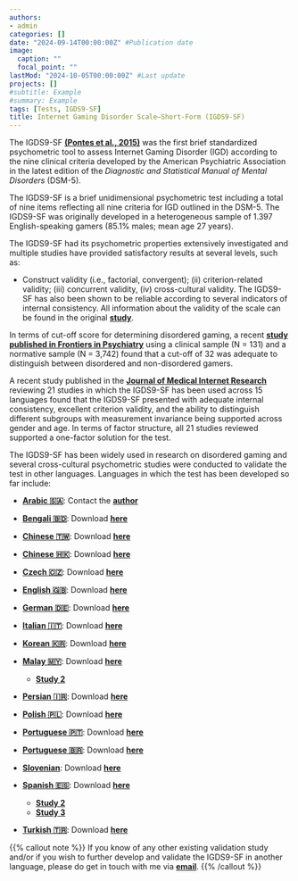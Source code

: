 ```yaml
---
authors:
- admin
categories: []
date: "2024-09-14T00:00:00Z" #Publication date
image:
  caption: ""
  focal_point: ""
lastMod: "2024-10-05T00:00:00Z" #Last update
projects: []
#subtitle: Example
#summary: Example
tags: [Tests, IGDS9-SF]
title: Internet Gaming Disorder Scale–Short-Form (IGDS9-SF)
---
```

The IGDS9-SF **[(Pontes et al., 2015)](https://doi.org/10.1016/j.chb.2014.12.006)** was the first brief standardized psychometric tool to assess Internet Gaming Disorder (IGD) according to the nine clinical criteria developed by the American Psychiatric Association in the latest edition of the _Diagnostic and Statistical Manual of Mental Disorders_ (DSM-5).

The IGDS9-SF is a brief unidimensional psychometric test including a total of nine items reflecting all nine criteria for IGD outlined in the DSM-5. The IGDS9-SF was originally developed in a heterogeneous sample of 1.397 English-speaking gamers (85.1% males; mean age 27 years).

The IGDS9-SF had its psychometric properties extensively investigated and multiple studies have provided satisfactory results at several levels, such as:

* Construct validity (i.e., factorial, convergent); (ii) criterion-related validity; (iii) concurrent validity, (iv) cross-cultural validity. The IGDS9-SF has also been shown to be reliable according to several indicators of internal consistency. All information about the validity of the scale can be found in the original **[study](https://doi.org/10.1016/j.chb.2014.12.006)**.

In terms of cut-off score for determining disordered gaming, a recent **[study published in Frontiers in Psychiatry](https://doi.org/10.3389/fpsyt.2020.00470)** using a clinical sample (N = 131) and a normative sample (N = 3,742) found that a cut-off of 32 was adequate to distinguish between disordered and non-disordered gamers.

A recent study published in the **[Journal of Medical Internet Research](https://doi.org/10.2196/26821)** reviewing 21 studies in which the IGDS9-SF has been used across 15 languages found that the IGDS9-SF presented with adequate internal consistency, excellent criterion validity, and the ability to distinguish different subgroups with measurement invariance being supported across gender and age. In terms of factor structure, all 21 studies reviewed supported a one-factor solution for the test.

The IGDS9-SF has been widely used in research on disordered gaming and several cross-cultural psychometric studies were conducted to validate the test in other languages. Languages in which the test has been developed so far include:

* **[Arabic :saudi_arabia:](https://doi.org/10.3389/fpubh.2023.1231550)**: Contact the **[author](mailto:drmogeda@gmail.com)**

* **[Bengali :bangladesh:](https://doi.org/10.1371/journal.pone.0279062)**: Download **[here](https://osf.io/8v9kb)**

* **[Chinese :taiwan:](https://doi.org/10.1007/s11126-018-9610-7)**: Download **[here](https://osf.io/9fmkr)**

* **[Chinese :hong_kong:](https://doi.org/10.1007/s11126-018-9610-7)**: Download **[here](https://osf.io/4d3y6)**

* **[Czech :czech_republic:](https://theses.cz/id/9rdt06/)**: Download **[here](https://osf.io/n4ugk)**

* **[English :uk:](https://doi.org/10.1016/j.chb.2014.12.006)**: Download **[here](https://osf.io/cz4vu)**

* **[German :de:](https://doi.org/10.3390/jcm8101691)**: Download **[here](https://osf.io/76y4g)**

* **[Italian :it:](http://akademiai.com/doi/abs/10.1556/2006.5.2016.083)**: Download **[here](https://osf.io/6zjkp)**

* **[Korean :kr:](https://doi.org/10.1089/cyber.2020.0227)**: Download **[here](https://osf.io/grhkt)**

* **[Malay :malaysia:](https://doi.org/10.1007/s12144-020-00668-6)**: Download **[here](https://osf.io/u5na2)**
  * **[Study 2](https://doi.org/10.3390/ijerph18052592)**

* **[Persian :iran:](http://akademiai.com/doi/abs/10.1556/2006.6.2017.025)**: Download **[here](https://osf.io/dw45e)**

* **[Polish :poland:](https://doi.org/10.1016/j.abrep.2018.06.004)**: Download **[here](https://osf.io/6w2eb)**

* **[Portuguese :portugal:](https://doi.org/10.1089/cyber.2015.0605)**: Download  **[here](https://osf.io/ec2qu)**

* **[Portuguese :brazil:](https://doi.org/10.1016/j.addbeh.2019.106191)**: Download **[here](https://osf.io/egc6p)**

* **[Slovenian](http://akademiai.com/doi/abs/10.1556/2006.5.2016.042)**: Download  **[here](https://osf.io/fnmw5)**

* **[Spanish :es:](https://doi.org/10.3390/ijerph17051562)**: Download **[here](https://osf.io/2a6n9)**
  * **[Study 2](https://doi.org/10.1017/SJP.2020.26)**
  * **[Study 3](https://doi.org/10.3390/ijerph17197111)**

* **[Turkish :tr:](https://doi.org/10.1016/j.psychres.2018.05.002)**: Download **[here](https://osf.io/fvg7n)**

{{% callout note %}}
If you know of any other existing validation study and/or if you wish to further develop and validate the IGDS9-SF in another language,
please do get in touch with me via **[email](mailto:contactme@halleypontes.com)**.
{{% /callout %}}